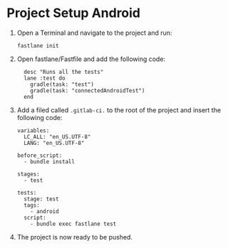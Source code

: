 # Project Setup Android

1. Open a Terminal and navigate to the project and run:

   ```
   fastlane init
   ```

2. Open fastlane/Fastfile and add the following code:

   ```
     desc "Runs all the tests"
     lane :test do
       gradle(task: "test")
       gradle(task: "connectedAndroidTest")
     end
   ```

3. Add a filed called `.gitlab-ci.` to the root of the project and insert the following code:

   ```
   variables:
     LC_ALL: "en_US.UTF-8"
     LANG: "en_US.UTF-8"

   before_script:
     - bundle install

   stages:
     - test

   tests:
     stage: test
     tags:
       - android
     script:
       - bundle exec fastlane test
   ```

4. The project is now ready to be pushed.
